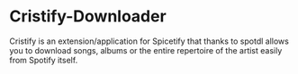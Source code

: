 # Cristify-Downloader
Cristify is an extension/application for Spicetify that thanks to spotdl allows you to download songs, albums or the entire repertoire of the artist easily from Spotify itself.
